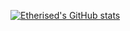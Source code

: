 [![Etherised's GitHub stats](https://github-readme-stats.vercel.app/api?username=Etheride&count_priavte=true&show_icons=true)](https://github.com/Etheride/README.md)
